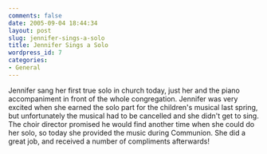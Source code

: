 ```yaml
---
comments: false
date: 2005-09-04 18:44:34
layout: post
slug: jennifer-sings-a-solo
title: Jennifer Sings a Solo
wordpress_id: 7
categories:
- General
---
```


Jennifer sang her first true solo in church today, just her and the piano accompaniment in front of the whole congregation. Jennifer was very excited when she earned the solo part for the children's musical last spring, but unfortunately the musical had to be cancelled and she didn't get to sing. The choir director promised he would find another time when she could do her solo, so today she provided the music during Communion. She did a great job, and received a number of compliments afterwards!
